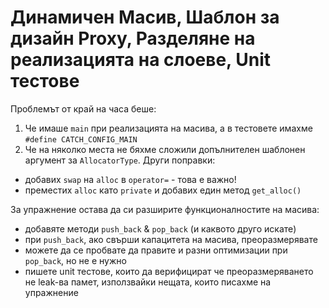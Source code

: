 # Динамичен Масив, Шаблон за дизайн Proxy, Разделяне на реализацията на слоеве, Unit тестове

<!-- [Запис]() -->

Проблемът от край на часа беше:
1. Че имаше `main` при реализацията на масива, а в тестовете имахме `#define CATCH_CONFIG_MAIN`
2. Че на няколко места не бяхме сложили допълнителен шаблонен аргумент за `AllocatorType`.
Други поправки:
- добавих `swap` на `alloc` в `operator=` - това е важно!
- преместих `alloc` като `private` и добавих един метод `get_alloc()`

За упражнение остава да си разширите функционалностите на масива:
- добавяте методи `push_back` & `pop_back` (и каквото друго искате)
- при `push_back`, ако свърши капацитета на масива, преоразмерявате
- можете да се пробвате да правите и разни оптимизации при `pop_back`, но не е нужно
- пишете unit тестове, които да верифицират че преоразмеряването не leak-ва памет, използвайки нещата, които писахме на упражнение
